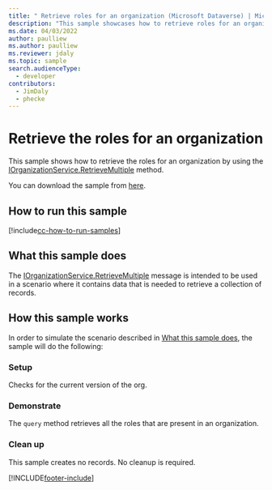 ```yaml
---
title: " Retrieve roles for an organization (Microsoft Dataverse) | Microsoft Docs" # Intent and product brand in a unique string of 43-59 chars including spaces
description: "This sample showcases how to retrieve roles for an organization " # 115-145 characters including spaces. This abstract displays in the search result.
ms.date: 04/03/2022
author: paulliew
ms.author: paulliew
ms.reviewer: jdaly
ms.topic: sample
search.audienceType:
  - developer
contributors:
  - JimDaly
  - phecke
---
```


# Retrieve the roles for an organization

This sample shows how to retrieve the roles for an organization by using the [IOrganizationService.RetrieveMultiple](/dotnet/api/microsoft.xrm.sdk.iorganizationservice.retrievemultiple) method.

You can download the sample from [here](https://github.com/microsoft/PowerApps-Samples/tree/master/dataverse/orgsvc/C%23/RetrieveRolesForOrganization).

## How to run this sample

[!include[cc-how-to-run-samples](../../includes/cc-how-to-run-samples.md)]

## What this sample does

The [IOrganizationService.RetrieveMultiple](/dotnet/api/microsoft.xrm.sdk.iorganizationservice.retrievemultiple) message is intended to be used in a scenario where it contains data that is needed to retrieve a collection of records.

## How this sample works

In order to simulate the scenario described in [What this sample does](#what-this-sample-does), the sample will do the following:

### Setup

Checks for the current version of the org.

### Demonstrate

The `query` method retrieves all the roles that are present in an organization.

### Clean up

This sample creates no records. No cleanup is required.

[!INCLUDE[footer-include](../../../../includes/footer-banner.md)]
